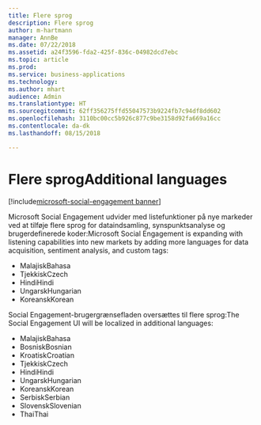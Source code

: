 ```yaml
---
title: Flere sprog
description: Flere sprog
author: m-hartmann
manager: AnnBe
ms.date: 07/22/2018
ms.assetid: a24f3596-fda2-425f-836c-04982dcd7ebc
ms.topic: article
ms.prod: 
ms.service: business-applications
ms.technology: 
ms.author: mhart
audience: Admin
ms.translationtype: HT
ms.sourcegitcommit: 62ff356275ffd55047573b9224fb7c94df8dd602
ms.openlocfilehash: 3110bc00cc5b926c877c9be3158d92fa669a16cc
ms.contentlocale: da-dk
ms.lasthandoff: 08/15/2018

---
```


#  <a name="additional-languages"></a><span data-ttu-id="41d7e-103">Flere sprog</span><span class="sxs-lookup"><span data-stu-id="41d7e-103">Additional languages</span></span>

[!include[microsoft-social-engagement banner](../includes/microsoft-social-engagement.md)]



<span data-ttu-id="41d7e-104">Microsoft Social Engagement udvider med listefunktioner på nye markeder ved at tilføje flere sprog for dataindsamling, synspunktsanalyse og brugerdefinerede koder:</span><span class="sxs-lookup"><span data-stu-id="41d7e-104">Microsoft Social Engagement is expanding with listening capabilities into new markets by adding more languages for data acquisition, sentiment analysis, and custom tags:</span></span> 

- <span data-ttu-id="41d7e-105">Malajisk</span><span class="sxs-lookup"><span data-stu-id="41d7e-105">Bahasa</span></span>
- <span data-ttu-id="41d7e-106">Tjekkisk</span><span class="sxs-lookup"><span data-stu-id="41d7e-106">Czech</span></span>
- <span data-ttu-id="41d7e-107">Hindi</span><span class="sxs-lookup"><span data-stu-id="41d7e-107">Hindi</span></span>
- <span data-ttu-id="41d7e-108">Ungarsk</span><span class="sxs-lookup"><span data-stu-id="41d7e-108">Hungarian</span></span> 
- <span data-ttu-id="41d7e-109">Koreansk</span><span class="sxs-lookup"><span data-stu-id="41d7e-109">Korean</span></span> 

<span data-ttu-id="41d7e-110">Social Engagement-brugergrænsefladen oversættes til flere sprog:</span><span class="sxs-lookup"><span data-stu-id="41d7e-110">The Social Engagement UI will be localized in additional languages:</span></span>

- <span data-ttu-id="41d7e-111">Malajisk</span><span class="sxs-lookup"><span data-stu-id="41d7e-111">Bahasa</span></span>
- <span data-ttu-id="41d7e-112">Bosnisk</span><span class="sxs-lookup"><span data-stu-id="41d7e-112">Bosnian</span></span>
- <span data-ttu-id="41d7e-113">Kroatisk</span><span class="sxs-lookup"><span data-stu-id="41d7e-113">Croatian</span></span>
- <span data-ttu-id="41d7e-114">Tjekkisk</span><span class="sxs-lookup"><span data-stu-id="41d7e-114">Czech</span></span>
- <span data-ttu-id="41d7e-115">Hindi</span><span class="sxs-lookup"><span data-stu-id="41d7e-115">Hindi</span></span>
- <span data-ttu-id="41d7e-116">Ungarsk</span><span class="sxs-lookup"><span data-stu-id="41d7e-116">Hungarian</span></span> 
- <span data-ttu-id="41d7e-117">Koreansk</span><span class="sxs-lookup"><span data-stu-id="41d7e-117">Korean</span></span> 
- <span data-ttu-id="41d7e-118">Serbisk</span><span class="sxs-lookup"><span data-stu-id="41d7e-118">Serbian</span></span>
- <span data-ttu-id="41d7e-119">Slovensk</span><span class="sxs-lookup"><span data-stu-id="41d7e-119">Slovenian</span></span>
- <span data-ttu-id="41d7e-120">Thai</span><span class="sxs-lookup"><span data-stu-id="41d7e-120">Thai</span></span>


